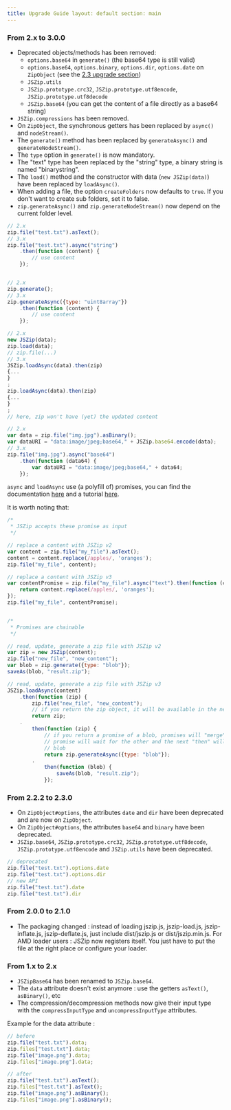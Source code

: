 ```yaml
---
title: Upgrade Guide layout: default section: main
---
```


### From 2.x to 3.0.0

* Deprecated objects/methods has been removed:
    * `options.base64` in `generate()` (the base64 type is still valid)
    * `options.base64`, `options.binary`, `options.dir`, `options.date`
      on `ZipObject` (see the [2.3 upgrade section](#from-222-to-230))
    * `JSZip.utils`
    * `JSZip.prototype.crc32`, `JSZip.prototype.utf8encode`, `JSZip.prototype.utf8decode`
    * `JSZip.base64` (you can get the content of a file directly as a base64 string)
* `JSZip.compressions` has been removed.
* On `ZipObject`, the synchronous getters has been replaced by `async()` and
  `nodeStream()`.
* The `generate()` method has been replaced by `generateAsync()` and
  `generateNodeStream()`.
* The `type` option in `generate()` is now mandatory.
* The "text" type has been replaced by the "string" type, a binary string is named "binarystring".
* The `load()` method and the constructor with data (`new JSZip(data)`) have been replaced by `loadAsync()`.
* When adding a file, the option `createFolders` now defaults to `true`. If you don't want to create sub folders, set it
  to false.
* `zip.generateAsync()` and `zip.generateNodeStream()` now depend on the current folder level.

```js
// 2.x
zip.file("test.txt").asText();
// 3.x
zip.file("test.txt").async("string")
    .then(function (content) {
        // use content
    });


// 2.x
zip.generate();
// 3.x
zip.generateAsync({type: "uint8array"})
    .then(function (content) {
        // use content
    });

// 2.x
new JSZip(data);
zip.load(data);
// zip.file(...)
// 3.x
JSZip.loadAsync(data).then(zip)
{...
}
;
zip.loadAsync(data).then(zip)
{...
}
;
// here, zip won't have (yet) the updated content

// 2.x
var data = zip.file("img.jpg").asBinary();
var dataURI = "data:image/jpeg;base64," + JSZip.base64.encode(data);
// 3.x
zip.file("img.jpg").async("base64")
    .then(function (data64) {
        var dataURI = "data:image/jpeg;base64," + data64;
    });
```

`async` and `loadAsync` use (a polyfill of) promises, you can find the
documentation [here](https://developer.mozilla.org/en-US/docs/Web/JavaScript/Reference/Global_Objects/Promise)
and a tutorial [here](http://www.html5rocks.com/en/tutorials/es6/promises/).

It is worth noting that:

```js
/*
 * JSZip accepts these promise as input
 */

// replace a content with JSZip v2
var content = zip.file("my_file").asText();
content = content.replace(/apples/, 'oranges');
zip.file("my_file", content);

// replace a content with JSZip v3
var contentPromise = zip.file("my_file").async("text").then(function (content) {
    return content.replace(/apples/, 'oranges');
});
zip.file("my_file", contentPromise);


/*
 * Promises are chainable
 */

// read, update, generate a zip file with JSZip v2
var zip = new JSZip(content);
zip.file("new_file", "new_content");
var blob = zip.generate({type: "blob"});
saveAs(blob, "result.zip");

// read, update, generate a zip file with JSZip v3
JSZip.loadAsync(content)
    .then(function (zip) {
        zip.file("new_file", "new_content");
        // if you return the zip object, it will be available in the next "then"
        return zip;
    .
        then(function (zip) {
            // if you return a promise of a blob, promises will "merge": the current
            // promise will wait for the other and the next "then" will get the
            // blob
            return zip.generateAsync({type: "blob"});
        .
            then(function (blob) {
                saveAs(blob, "result.zip");
            });
```

### From 2.2.2 to 2.3.0

* On `ZipObject#options`, the attributes `date` and `dir` have been deprecated and are now on `ZipObject`.
* On `ZipObject#options`, the attributes `base64` and `binary` have been deprecated.
* `JSZip.base64`, `JSZip.prototype.crc32`, `JSZip.prototype.utf8decode`,
  `JSZip.prototype.utf8encode` and `JSZip.utils` have been deprecated.

```js
// deprecated
zip.file("test.txt").options.date
zip.file("test.txt").options.dir
// new API
zip.file("test.txt").date
zip.file("test.txt").dir
```

### From 2.0.0 to 2.1.0

* The packaging changed : instead of loading jszip.js, jszip-load.js, jszip-inflate.js, jszip-deflate.js, just include
  dist/jszip.js or dist/jszip.min.js. For AMD loader users : JSZip now registers itself. You just have to put the file
  at the right place or configure your loader.

### From 1.x to 2.x

* `JSZipBase64` has been renamed to `JSZip.base64`.
* The `data` attribute doesn't exist anymore :
  use the getters `asText()`, `asBinary()`, etc
* The compression/decompression methods now give their input type with the
  `compressInputType` and `uncompressInputType` attributes.

Example for the data attribute :

```js
// before
zip.file("test.txt").data;
zip.files["test.txt"].data;
zip.file("image.png").data;
zip.files["image.png"].data;

// after
zip.file("test.txt").asText();
zip.files["test.txt"].asText();
zip.file("image.png").asBinary();
zip.files["image.png"].asBinary();
```
